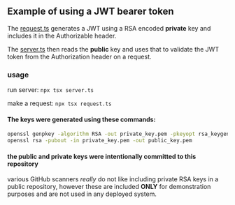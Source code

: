 ## Example of using a JWT bearer token

The [request.ts](request.ts) generates a JWT using a RSA encoded **private** key and includes it in the Authorizable header.

The [server.ts](server.ts) then reads the **public** key and uses that to validate the JWT token from the Authorization header on a request.


### usage

run server: `npx tsx server.ts`

make a request: `npx tsx request.ts`


#### The keys were generated using these commands:

```bash
openssl genpkey -algorithm RSA -out private_key.pem -pkeyopt rsa_keygen_bits:4096
openssl rsa -pubout -in private_key.pem -out public_key.pem
```

#### the public and private keys were intentionally committed to this repository

various GitHub scanners *really* do not like including private RSA keys in a public repository, however these are included **ONLY** for demonstration purposes and are not used in any deployed system.

